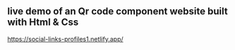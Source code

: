 ## live demo of an Qr code component website built with Html & Css
https://social-links-profiles1.netlify.app/
